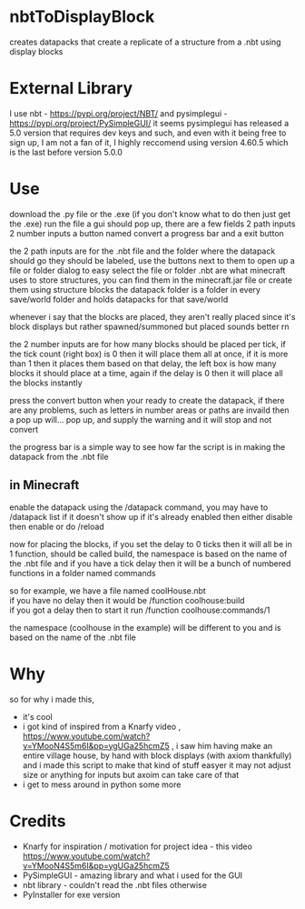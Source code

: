 # nbtToDisplayBlock
creates datapacks that create a replicate of a structure from a .nbt using display blocks

# External Library
I use nbt - https://pypi.org/project/NBT/
and pysimplegui - https://pypi.org/project/PySimpleGUI/
it seems pysimplegui has released a 5.0 version that requires dev keys and such, and even with it being free to sign up, I am not a fan of it, I highly reccomend using version 4.60.5 which is the last before version 5.0.0

# Use
download the .py file or the .exe (if you don't know what to do then just get the .exe)
run the file
a gui should pop up, there are a few fields
2 path inputs
2 number inputs
a button named convert
a progress bar
and a exit button

the 2 path inputs are for the .nbt file and the folder where the datapack should go
they should be labeled, use the buttons next to them to open up a file or folder dialog to easy select the file or folder
.nbt are what minecraft uses to store structures, you can find them in the minecraft.jar file or create them using structure blocks
the datapack folder is a folder in every save/world folder and holds datapacks for that save/world

whenever i say that the blocks are placed, they aren't really placed since it's block displays but rather spawned/summoned but placed sounds better rn

the 2 number inputs are for how many blocks should be placed per tick, if the tick count (right box) is 0 then it will place them all at once, if it is more than 1 then it places them based on that delay, the left box is how many blocks it should place at a time, again if the delay is 0 then it will place all the blocks instantly

press the convert button when your ready to create the datapack, if there are any problems, such as letters in number areas or paths are invaild then a pop up will... pop up, and supply the warning and it will stop and not convert  

the progress bar is a simple way to see how far the script is in making the datapack from the .nbt file

## in Minecraft

enable the datapack using the /datapack command, you may have to /datapack list if it doesn't show up
if it's already enabled then either disable then enable or do /reload

now for placing the blocks, if you set the delay to 0 ticks then it will all be in 1 function, should be called build, the namespace is based on the name of the .nbt file and if you have a tick delay then it will be a bunch of numbered functions in a folder named commands  
  
so for example, we have a file named coolHouse.nbt  
if you have no delay then it would be /function coolhouse:build  
if you got a delay then to start it run /function coolhouse:commands/1  

the namespace (coolhouse in the example) will be different to you and is based on the name of the .nbt file  


# Why
so for why i made this, 
 - it's cool
 - i got kind of inspired from a Knarfy video , https://www.youtube.com/watch?v=YMooN4S5m6I&pp=ygUGa25hcmZ5 , i saw him having make an entire village house, by hand with block displays (with axiom thankfully) and i made this script to make that kind of stuff easyer
it may not adjust size or anything for inputs but axoim can take care of that
 - i get to mess around in python some more

# Credits
- Knarfy for inspiration / motivation for project idea - this video https://www.youtube.com/watch?v=YMooN4S5m6I&pp=ygUGa25hcmZ5
- PySimpleGUI - amazing library and what i used for the GUI
- nbt library - couldn't read the .nbt files otherwise
- PyInstaller for exe version
